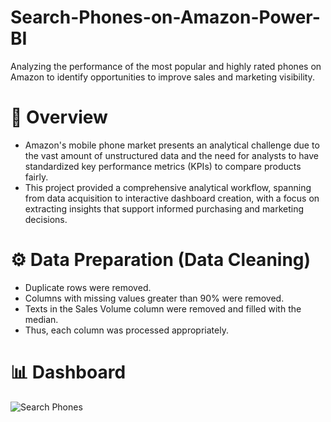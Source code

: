 # Search-Phones-on-Amazon-Power-BI
Analyzing the performance of the most popular and highly rated phones on Amazon to identify opportunities to improve sales and marketing visibility.
# 📌 Overview
- Amazon's mobile phone market presents an analytical challenge due to the vast amount of unstructured data and the need for analysts to have standardized key performance metrics (KPIs) to compare products fairly.
- This project provided a comprehensive analytical workflow, spanning from data acquisition to interactive dashboard creation, with a focus on extracting insights that support informed purchasing and marketing decisions.
# ⚙ Data Preparation (Data Cleaning)
- Duplicate rows were removed.
- Columns with missing values greater than 90% were removed.
- Texts in the Sales Volume column were removed and filled with the median.
- Thus, each column was processed appropriately.
# 📊 Dashboard
![Search Phones]([https://github.com/ahmedhamdyelshimy/Search-phones-on-Amazon-Power-BI-/blob/main/Dashboard.png)

